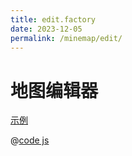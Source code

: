 ```yaml
---
title: edit.factory
date: 2023-12-05
permalink: /minemap/edit/
---
```


# 地图编辑器

[示例](/minemap/layer-load/#加载地图围栏)

@[code js](../../../theme/examples/map/minemap/js/factory/edit.factory.js)